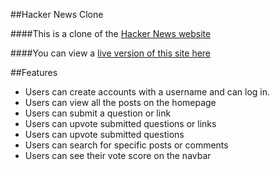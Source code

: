 ##Hacker News Clone

####This is a clone of the [Hacker News website](https://news.ycombinator.com/)

####You can view a [live version of this site here](http://hackornews.herokuapp.com/)

##Features

* Users can create accounts with a username and can log in.
* Users can view all the posts on the homepage
* Users can submit a question or link
* Users can upvote submitted questions or links
* Users can upvote submitted questions
* Users can search for specific posts or comments
* Users can see their vote score on the navbar
